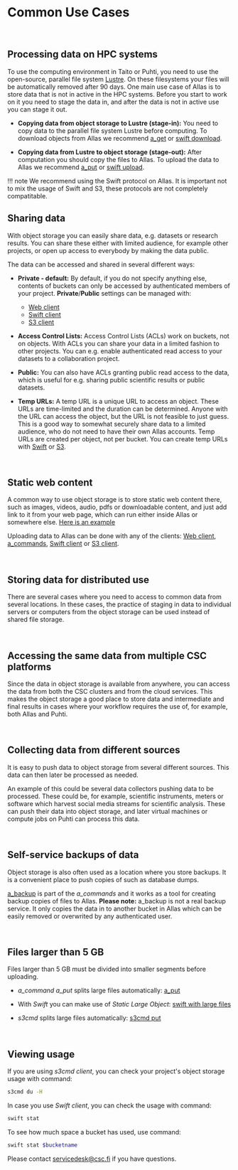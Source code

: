 
# Common Use Cases

&nbsp;


## Processing data on HPC systems

To use the computing environment in Taito or Puhti, you need to use the open-source, parallel file system [Lustre](http://lustre.org/). On these filesystems your files will be automatically removed after 90 days. One main use case of Allas is to store data that is not in active in the HPC systems. Before you start to work on it you need to stage the data in, and after the data is not in active use you can stage it out. 



* **Copying data from object storage to Lustre (stage-in):** You need to copy data to the parallel file system Lustre before computing. To download objects from Allas we recommend [a_get](./a_commands.md#a_get-retrieves-the-stored-data) or [swift download](./swift_client.md#download-objects-and-buckets).

* **Copying data from Lustre to object storage (stage-out):** After computation you should copy the files to Allas. To upload the data to Allas we recommend [a_put](./a_commands.md#a_put-uploads-data-to-allas) or [swift upload](./swift_client.md#create-buckets-and-upload-objects). 

!!! note
    We recommend using the Swift protocol on Allas. It is important not to mix the usage of Swift and S3, these protocols are not completely compatitable.




## Sharing data

With object storage you can easily share data, e.g. datasets or research results. You can share these either with limited audience, for example other projects, or open up access to everybody by making the data public.
 
The data can be accessed and shared in several different ways:
 
* **Private - default:** By default, if you do not specify anything else, contents of buckets can only be accessed by authenticated members of your project. **Private**/**Public** settings can be managed with:
	* [Web client](./web_client.md#view-objects-via-internet)
	* [Swift client](./swift_client.md#temp-urls)
	* [S3 client](./s3_client.md#s3cmd-and-public-objects)
 

* **Access Control Lists:** Access Control Lists (ACLs) work on buckets, not on objects. With ACLs you can share your data in a limited fashion to other projects. You can e.g. enable authenticated read access to your datasets to a collaboration project.

 
* **Public:** You can also have ACLs granting public read access to the data, which is useful for e.g. sharing public scientific results or public datasets.

 
* **Temp URLs:** A temp URL is a unique URL to access an object. These URLs are time-limited and the duration can be determined. Anyone with the URL can access the object, but the URL is not feasible to just guess. This is a good way to somewhat securely share data to a limited audience, who do not need to have their own Allas accounts. Temp URLs are created per object, not per bucket. You can create temp URLs with [Swift](./swift_client.md#temp-urls) or [S3](./s3_client.md#temporary-urls).

&nbsp;


 
## Static web content

A common way to use object storage is to store static web content there, such as images, videos, audio, pdfs or downloadable content, and just add link to it from your web page, which can run either inside Allas or somewhere else. [Here is an example](https://object.pouta.csc.fi/my_fishbucket/my_fish)

Uploading data to Allas can be done with any of the clients: [Web client](./web_client.md#upload-an-object), [a_commands](./a_commands.md#a_put-uploads-data-to-allas), [Swift client](./swift_client.md#create-buckets-and-upload-objects) or [S3 client](./s3_client.md#create-buckets-and-upload-objects).
 
&nbsp;


## Storing data for distributed use

There are several cases where you need to access to common data from several locations. In these cases, the practice of staging in data to individual servers or computers from the object storage can be used instead of shared file storage.

&nbsp;


## Accessing the same data from multiple CSC platforms

Since the data in object storage is available from anywhere, you can access the data from both the CSC clusters and from the cloud services. This makes the object storage a good place to store data and intermediate and final results in cases where your workflow requires the use of, for example, both Allas and Puhti.

&nbsp;


## Collecting data from different sources

It is easy to push data to object storage from several different sources. This data can then later be processed as needed.


An example of this could be several data collectors pushing data to be processed. These could be, for example, scientific instruments, meters or software which harvest social media streams for scientific analysis. These can push their data into object storage, and later virtual machines or compute jobs on Puhti can process this data.
 
&nbsp;


## Self-service backups of data

Object storage is also often used as a location where you store backups. It is a convenient place to push copies of such as database dumps.

[a_backup](./a_backup.md) is part of the *a_commands* and it works as a tool for creating backup copies of files to Allas. **Please note:** a_backup is not a real backup service. It only copies the data in to another bucket in Allas which can be easily removed or overwrited by any authenticated user.

&nbsp;


## Files larger than 5 GB

Files larger than 5 GB must be divided into smaller segments before uploading. 

* *a_command a_put* splits large files automatically: [a_put](./a_commands.md#a_put-uploads-data-to-allas)

* With _Swift_ you can make use of _Static Large Object_: [swift with large files](./swift_client.md#files-larger-than-5-gb)

* _s3cmd_ splits large files automatically: [s3cmd put](./s3_client.md#create-buckets-and-upload-objects)

&nbsp;


## Viewing usage

If you are using _s3cmd client_, you can check your project's object storage usage with command:
```bash
s3cmd du -H
```

In case you use _Swift client_, you can check the usage with command:
```bash 
swift stat
```

To see how much space a bucket has used, use command:
```bash
swift stat $bucketname
```

Please contact servicedesk@csc.fi if you have questions.

&nbsp;
